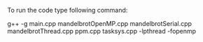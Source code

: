 To run the code type following command:

g++ -g main.cpp mandelbrotOpenMP.cpp  mandelbrotSerial.cpp mandelbrotThread.cpp ppm.cpp tasksys.cpp -lpthread -fopenmp
